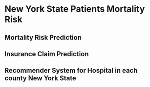 # New York State Patients Mortality Risk

## Mortality Risk Prediction

## Insurance Claim Prediction

## Recommender System for Hospital in each county New York State
